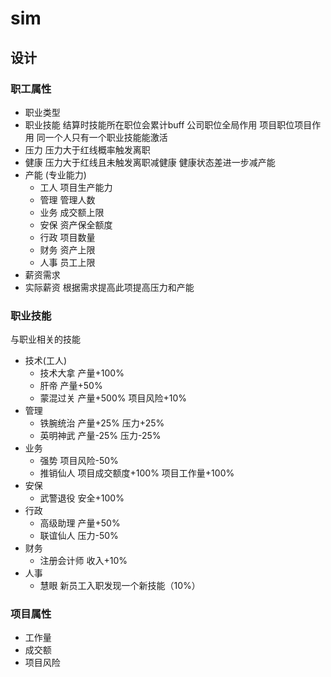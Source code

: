 # sim

## 设计

### 职工属性

* 职业类型
* 职业技能 结算时技能所在职位会累计buff 公司职位全局作用 项目职位项目作用 同一个人只有一个职业技能能激活
* 压力 压力大于红线概率触发离职
* 健康 压力大于红线且未触发离职减健康 健康状态差进一步减产能
* 产能 (专业能力)  
  * 工人 项目生产能力
  * 管理 管理人数
  * 业务 成交额上限
  * 安保 资产保全额度
  * 行政 项目数量
  * 财务 资产上限
  * 人事 员工上限
* 薪资需求
* 实际薪资 根据需求提高此项提高压力和产能

### 职业技能

与职业相关的技能

* 技术(工人)
  * 技术大拿 产量+100%
  * 肝帝 产量+50%
  * 蒙混过关 产量+500% 项目风险+10%
* 管理
  * 铁腕统治 产量+25% 压力+25%
  * 英明神武 产量-25% 压力-25%
* 业务
  * 强势 项目风险-50%
  * 推销仙人 项目成交额度+100% 项目工作量+100%
* 安保
  * 武警退役 安全+100%
* 行政
  * 高级助理 产量+50%
  * 联谊仙人 压力-50%
* 财务
  * 注册会计师 收入+10%
* 人事
  * 慧眼 新员工入职发现一个新技能（10%）

### 项目属性

* 工作量
* 成交额
* 项目风险

